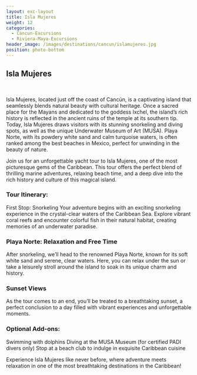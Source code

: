 ```yaml
---
layout: exc-layout
title: Isla Mujeres
weight: 12
categories:
  - Cancun-Excursions
  - Riviera-Maya-Excursions
header_image: /images/destinations/cancun/islamujeres.jpg
position: photo-bottom
---
```


## Isla Mujeres

&nbsp;

Isla Mujeres, located just off the coast of Cancún, is a captivating island that seamlessly blends natural beauty with cultural heritage. Once a sacred place for the Mayans and dedicated to the goddess Ixchel, the island’s rich history is reflected in the ancient ruins of the temple at its southern tip. Today, Isla Mujeres draws visitors with its stunning snorkeling and diving spots, as well as the unique Underwater Museum of Art (MUSA). Playa Norte, with its powdery white sand and calm turquoise waters, is often ranked among the best beaches in Mexico, perfect for unwinding in the beauty of nature.

Join us for an unforgettable yacht tour to Isla Mujeres, one of the most picturesque gems of the Caribbean. This tour offers the perfect blend of thrilling marine adventures, relaxing beach time, and a deep dive into the rich history and culture of this magical island.

### Tour Itinerary:
First Stop: Snorkeling
Your adventure begins with an exciting snorkeling experience in the crystal-clear waters of the Caribbean Sea. Explore vibrant coral reefs and encounter colorful fish in their natural habitat, creating memories of an underwater paradise.

### Playa Norte: Relaxation and Free Time
After snorkeling, we’ll head to the renowned Playa Norte, known for its soft white sand and serene, clear waters. Here, you can relax under the sun or take a leisurely stroll around the island to soak in its unique charm and history.

### Sunset Views
As the tour comes to an end, you’ll be treated to a breathtaking sunset, a perfect conclusion to a day filled with vibrant experiences and unforgettable moments.

### Optional Add-ons:
Swimming with dolphins
Diving at the MUSA Museum (for certified PADI divers only)
Stop at a beach club to indulge in exquisite Caribbean cuisine

Experience Isla Mujeres like never before, where adventure meets relaxation in one of the most breathtaking destinations in the Caribbean!
